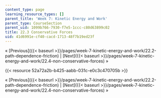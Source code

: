```yaml
---
content_type: page
learning_resource_types: []
parent_title: 'Week 7: Kinetic Energy and Work'
parent_type: CourseSection
parent_uid: 1099b766-7930-f7e5-1ccc-c80d63899c02
title: 22.3 Conservative Forces
uid: 41d6991e-cf40-cacd-1713-48f7b19ed23f
---
```


« [Previous]({{< baseurl >}}/pages/week-7-kinetic-energy-and-work/22.2-path-dependence-friction) | [Next]({{< baseurl >}}/pages/week-7-kinetic-energy-and-work/22.4-non-conservative-forces) »

{{< resource 52a72a2b-b425-aabb-031c-e0c3c470705b >}}

« [Previous]({{< baseurl >}}/pages/week-7-kinetic-energy-and-work/22.2-path-dependence-friction) | [Next]({{< baseurl >}}/pages/week-7-kinetic-energy-and-work/22.4-non-conservative-forces) »